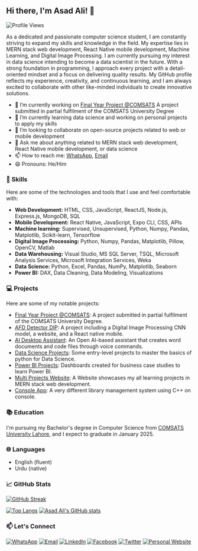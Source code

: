 ## Hi there, I'm Asad Ali! 👋


![Profile Views](https://komarev.com/ghpvc/?username=asadali27232&style=flat-square&color=blue)

As a dedicated and passionate computer science student, I am constantly striving to expand my skills and knowledge in the field. My expertise lies in MERN stack web development, React Native mobile development, Machine Learning, and Digital Image Processing. I am currently pursuing my interest in data science intending to become a data scientist in the future. With a strong foundation in programming, I approach every project with a detail-oriented mindset and a focus on delivering quality results. My GitHub profile reflects my experience, creativity, and continuous learning, and I am always excited to collaborate with other like-minded individuals to create innovative solutions.

- 🔭 I’m currently working on [Final Year Project @COMSATS](https://github.com/asadali27232/FYP) A project submitted in partial fulfilment of the COMSATS University Degree
- 🌱 I’m currently learning data science and working on personal projects to apply my skills
- 👯 I’m looking to collaborate on open-source projects related to web or mobile development
- 💬 Ask me about anything related to MERN stack web development, React Native mobile development, or data science
- 📫 How to reach me: [WhatsApp](https://wa.me/03074315952), [Email](mailto:asadali27232@gmail.com)
- 😄 Pronouns: He/Him

### 🚀 Skills
  
  Here are some of the technologies and tools that I use and feel comfortable with:
  
- **Web Development:** HTML, CSS, JavaScript, ReactJS, Node.js, Express.js, MongoDB, SQL
- **Mobile Development:** React Native, JavaScript, Expo CLI, CSS, APIs
- **Machine learning:** Supervised, Unsupervised, Python, Numpy, Pandas, Matplotlib, Scikit-learn, Tensorflow
- **Digital Image Processing:** Python, Numpy, Pandas, Matplotlib, Pillow, OpenCV, Matlab
- **Data Warehousing:** Visual Studio, MS SQL Server, TSQL, Microsoft Analysis Services, Microsoft Integration Services, Weka
- **Data Science:** Python, Excel, Pandas, NumPy, Matplotlib, Seaborn
- **Power BI:** DAX, Data Cleaning, Data Modeling, Visualizations

### 💻 Projects

Here are some of my notable projects:

- [Final Year Project @COMSATS](https://github.com/asadali27232/FY): A project submitted in partial fulfilment of the COMSATS University Degree.
- [AFD Detector DIP](https://github.com/asadali27232/AFD-Detector_DIP-Project): A project including a Digital Image Processing CNN model, a website, and a React native mobile.
- [AI Desktop Assistant](https://github.com/asadali27232/AI-Desktop-Assistant): An Open AI-based assistant that creates word documents and code files through voice commands.
- [Data Science Projects](https://github.com/asadali27232/Python-DS-ML-Learning-Codebase): Some entry-level projects to master the basics of python for Data Science.
- [Power BI Projects](https://github.com/asadali27232/PowerBI-CaseStudies-Projects): Dashboards created for business case studies to learn Power BI.
- [Multi Projects Website](https://asadali27232.github.io/Web_Dev_MERN/): A Website showcases my all learning projects in MERN stack web development.
- [Console App](https://github.com/asadali27232/LibrarayMnagagementProject): A very different library management system using C++ on console.

### 📚 Education

I'm pursuing my Bachelor's degree in Computer Science from [COMSATS University Lahore](https://lahore.comsats.edu.pk/default.aspx), and I expect to graduate in January 2025.

### 🌐 Languages

- English (fluent)
- Urdu (native)

### 📈 GitHub Stats

[![GitHub Streak](https://streak-stats.demolab.com?user=asadali27232&theme=github_dark&hide_border=true&border_radius=4&card_width=500)](https://github.com/asadali27232/)

[![Top Langs](https://github-readme-stats.vercel.app/api/top-langs/?username=asadali27232&layout=pie&theme=github_dark&hide_border=true&border_radius=4&langs_count=6&hide=jupyter%20notebook,html)](https://github.com/asadali27232/)
[![Asad Ali's GitHub stats](https://github-readme-stats.vercel.app/api?username=asadali27232&show_icons=true&theme=github_dark&hide_border=true&border_radius=4&rank_icon=percentile)](https://github.com/asadali27232/)

### 📫 Let's Connect

[![WhatsApp](https://img.shields.io/badge/WhatsApp-25D366?style=for-the-badge&logo=whatsapp&logoColor=white)](https://wa.me/923074315952)
[![Email](https://img.shields.io/badge/Email-D14836?style=for-the-badge&logo=gmail&logoColor=white)](mailto:asadali27232@gmail.com)
[![LinkedIn](https://img.shields.io/badge/LinkedIn-0077B5?style=for-the-badge&logo=linkedin&logoColor=white)](https://www.linkedin.com/in/asadali27232/)
[![Facebook](https://img.shields.io/badge/Facebook-1877F2?style=for-the-badge&logo=facebook&logoColor=white)](https://www.facebook.com/asadalighaffar)
[![Twitter](https://img.shields.io/badge/Twitter-1DA1F2?style=for-the-badge&logo=twitter&logoColor=white)](https://twitter.com/asadali27232)
[![Personal Website](https://img.shields.io/badge/Personal%20Website-24292e?style=for-the-badge&logo=react&logoColor=white&color=purplr)](https://asadali27232.github.io/asadali27232)
